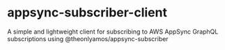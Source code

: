 # appsync-subscriber-client
A simple and lightweight client for subscribing to AWS AppSync GraphQL subscriptions using @theonlyamos/appsync-subscriber

